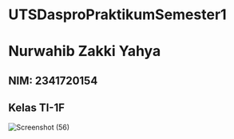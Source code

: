 # UTSDasproPraktikumSemester1
# Nurwahib Zakki Yahya
## NIM: 2341720154
## Kelas TI-1F
![Screenshot (56)](https://github.com/Nurwahibzy/UTSDasproPraktikumSemester1/assets/144310454/76238de7-3a7e-49ec-8988-a30b941735aa)
